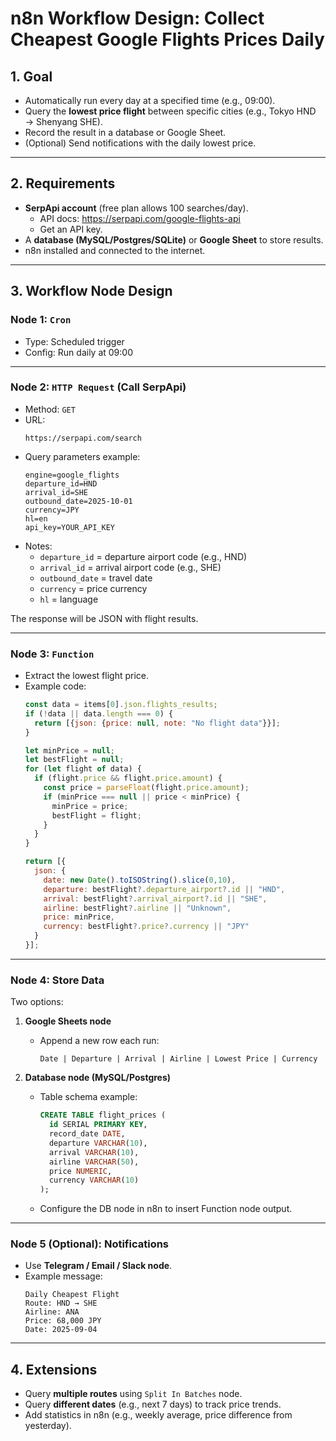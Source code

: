 # n8n Workflow Design: Collect Cheapest Google Flights Prices Daily

## 1. Goal
- Automatically run every day at a specified time (e.g., 09:00).  
- Query the **lowest price flight** between specific cities (e.g., Tokyo HND → Shenyang SHE).  
- Record the result in a database or Google Sheet.  
- (Optional) Send notifications with the daily lowest price.  

---

## 2. Requirements
- **SerpApi account** (free plan allows 100 searches/day).  
  - API docs: https://serpapi.com/google-flights-api  
  - Get an API key.  
- A **database (MySQL/Postgres/SQLite)** or **Google Sheet** to store results.  
- n8n installed and connected to the internet.  

---

## 3. Workflow Node Design

### Node 1: `Cron`
- Type: Scheduled trigger  
- Config: Run daily at 09:00  

---

### Node 2: `HTTP Request` (Call SerpApi)
- Method: `GET`  
- URL:  
  ```
  https://serpapi.com/search
  ```  
- Query parameters example:  
  ```
  engine=google_flights
  departure_id=HND
  arrival_id=SHE
  outbound_date=2025-10-01
  currency=JPY
  hl=en
  api_key=YOUR_API_KEY
  ```  
- Notes:  
  - `departure_id` = departure airport code (e.g., HND)  
  - `arrival_id` = arrival airport code (e.g., SHE)  
  - `outbound_date` = travel date  
  - `currency` = price currency  
  - `hl` = language  

The response will be JSON with flight results.  

---

### Node 3: `Function`
- Extract the lowest flight price.  
- Example code:  
  ```javascript
  const data = items[0].json.flights_results;
  if (!data || data.length === 0) {
    return [{json: {price: null, note: "No flight data"}}];
  }

  let minPrice = null;
  let bestFlight = null;
  for (let flight of data) {
    if (flight.price && flight.price.amount) {
      const price = parseFloat(flight.price.amount);
      if (minPrice === null || price < minPrice) {
        minPrice = price;
        bestFlight = flight;
      }
    }
  }

  return [{
    json: {
      date: new Date().toISOString().slice(0,10),
      departure: bestFlight?.departure_airport?.id || "HND",
      arrival: bestFlight?.arrival_airport?.id || "SHE",
      airline: bestFlight?.airline || "Unknown",
      price: minPrice,
      currency: bestFlight?.price?.currency || "JPY"
    }
  }];
  ```  

---

### Node 4: Store Data
Two options:  

1. **Google Sheets node**  
   - Append a new row each run:  
     ```
     Date | Departure | Arrival | Airline | Lowest Price | Currency
     ```  

2. **Database node (MySQL/Postgres)**  
   - Table schema example:  
     ```sql
     CREATE TABLE flight_prices (
       id SERIAL PRIMARY KEY,
       record_date DATE,
       departure VARCHAR(10),
       arrival VARCHAR(10),
       airline VARCHAR(50),
       price NUMERIC,
       currency VARCHAR(10)
     );
     ```  
   - Configure the DB node in n8n to insert Function node output.  

---

### Node 5 (Optional): Notifications
- Use **Telegram / Email / Slack node**.  
- Example message:  
  ```
  Daily Cheapest Flight
  Route: HND → SHE
  Airline: ANA
  Price: 68,000 JPY
  Date: 2025-09-04
  ```  

---

## 4. Extensions
- Query **multiple routes** using `Split In Batches` node.  
- Query **different dates** (e.g., next 7 days) to track price trends.  
- Add statistics in n8n (e.g., weekly average, price difference from yesterday).  
